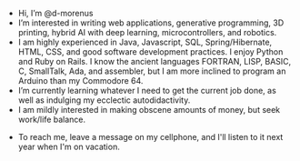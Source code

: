 - Hi, I’m @d-morenus
- I’m interested in writing web applications, generative programming, 3D printing, hybrid AI with deep learning, microcontrollers, and robotics.
- I am highly experienced in Java, Javascript, SQL, Spring/Hibernate, HTML, CSS, and good software development practices. I enjoy Python and Ruby on Rails. I know the ancient languages FORTRAN, LISP, BASIC, C, SmallTalk, Ada, and assembler, but I am more inclined to program an Arduino than my Commodore 64.
- I’m currently learning whatever I need to get the current job done, as well as indulging my ecclectic autodidactivity.
- I am mildly interested in making obscene amounts of money, but seek work/life balance.
<!-- - 💞️ I’m looking to collaborate on ...
- 📫 How to reach me ... -->
- To reach me, leave a message on my cellphone, and I'll listen to it next year when I'm on vacation.

<!---
d-morenus/d-morenus is a ✨ special ✨ repository because its `README.md` (this file) appears on your GitHub profile.
You can click the Preview link to take a look at your changes.
--->
